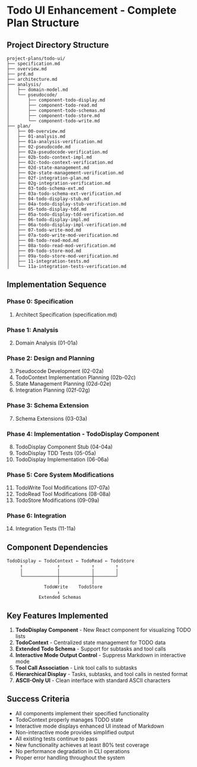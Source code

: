# Todo UI Enhancement - Complete Plan Structure

## Project Directory Structure

```
project-plans/todo-ui/
├── specification.md
├── overview.md
├── prd.md
├── architecture.md
├── analysis/
│   ├── domain-model.md
│   └── pseudocode/
│       ├── component-todo-display.md
│       ├── component-todo-read.md
│       ├── component-todo-schemas.md
│       ├── component-todo-store.md
│       └── component-todo-write.md
├── plan/
│   ├── 00-overview.md
│   ├── 01-analysis.md
│   ├── 01a-analysis-verification.md
│   ├── 02-pseudocode.md
│   ├── 02a-pseudocode-verification.md
│   ├── 02b-todo-context-impl.md
│   ├── 02c-todo-context-verification.md
│   ├── 02d-state-management.md
│   ├── 02e-state-management-verification.md
│   ├── 02f-integration-plan.md
│   ├── 02g-integration-verification.md
│   ├── 03-todo-schema-ext.md
│   ├── 03a-todo-schema-ext-verification.md
│   ├── 04-todo-display-stub.md
│   ├── 04a-todo-display-stub-verification.md
│   ├── 05-todo-display-tdd.md
│   ├── 05a-todo-display-tdd-verification.md
│   ├── 06-todo-display-impl.md
│   ├── 06a-todo-display-impl-verification.md
│   ├── 07-todo-write-mod.md
│   ├── 07a-todo-write-mod-verification.md
│   ├── 08-todo-read-mod.md
│   ├── 08a-todo-read-mod-verification.md
│   ├── 09-todo-store-mod.md
│   ├── 09a-todo-store-mod-verification.md
│   ├── 11-integration-tests.md
│   └── 11a-integration-tests-verification.md
```

## Implementation Sequence

### Phase 0: Specification
1. Architect Specification (specification.md)

### Phase 1: Analysis
2. Domain Analysis (01-01a)

### Phase 2: Design and Planning
3. Pseudocode Development (02-02a)
4. TodoContext Implementation Planning (02b-02c)
5. State Management Planning (02d-02e)
6. Integration Planning (02f-02g)

### Phase 3: Schema Extension
7. Schema Extensions (03-03a)

### Phase 4: Implementation - TodoDisplay Component
8. TodoDisplay Component Stub (04-04a)
9. TodoDisplay TDD Tests (05-05a)
10. TodoDisplay Implementation (06-06a)

### Phase 5: Core System Modifications
11. TodoWrite Tool Modifications (07-07a)
12. TodoRead Tool Modifications (08-08a)
13. TodoStore Modifications (09-09a)

### Phase 6: Integration
14. Integration Tests (11-11a)

## Component Dependencies

```
TodoDisplay ← TodoContext ← TodoRead ← TodoStore
     ↑             ↑            ↑        ↑
     │             │            │        │
     └─────────────┼────────────┼────────┘
                   │            │
              TodoWrite    TodoStore
                   ↓
            Extended Schemas
```

## Key Features Implemented

1. **TodoDisplay Component** - New React component for visualizing TODO lists
2. **TodoContext** - Centralized state management for TODO data
3. **Extended Todo Schema** - Support for subtasks and tool calls
4. **Interactive Mode Output Control** - Suppress Markdown in interactive mode
5. **Tool Call Association** - Link tool calls to subtasks
6. **Hierarchical Display** - Tasks, subtasks, and tool calls in nested format
7. **ASCII-Only UI** - Clean interface with standard ASCII characters

## Success Criteria

- All components implement their specified functionality
- TodoContext properly manages TODO state
- Interactive mode displays enhanced UI instead of Markdown
- Non-interactive mode provides simplified output
- All existing tests continue to pass
- New functionality achieves at least 80% test coverage
- No performance degradation in CLI operations
- Proper error handling throughout the system